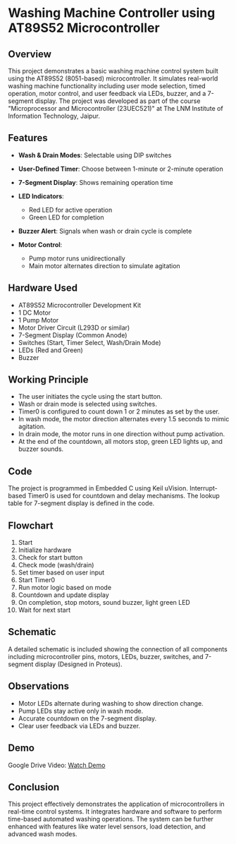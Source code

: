 # Washing Machine Controller using AT89S52 Microcontroller

## Overview

This project demonstrates a basic washing machine control system built using the AT89S52 (8051-based) microcontroller. It simulates real-world washing machine functionality including user mode selection, timed operation, motor control, and user feedback via LEDs, buzzer, and a 7-segment display. The project was developed as part of the course "Microprocessor and Microcontroller (23UEC521)" at The LNM Institute of Information Technology, Jaipur.

## Features

* **Wash & Drain Modes**: Selectable using DIP switches
* **User-Defined Timer**: Choose between 1-minute or 2-minute operation
* **7-Segment Display**: Shows remaining operation time
* **LED Indicators**:

  * Red LED for active operation
  * Green LED for completion
* **Buzzer Alert**: Signals when wash or drain cycle is complete
* **Motor Control**:

  * Pump motor runs unidirectionally
  * Main motor alternates direction to simulate agitation

## Hardware Used

* AT89S52 Microcontroller Development Kit
* 1 DC Motor
* 1 Pump Motor
* Motor Driver Circuit (L293D or similar)
* 7-Segment Display (Common Anode)
* Switches (Start, Timer Select, Wash/Drain Mode)
* LEDs (Red and Green)
* Buzzer

## Working Principle

* The user initiates the cycle using the start button.
* Wash or drain mode is selected using switches.
* Timer0 is configured to count down 1 or 2 minutes as set by the user.
* In wash mode, the motor direction alternates every 1.5 seconds to mimic agitation.
* In drain mode, the motor runs in one direction without pump activation.
* At the end of the countdown, all motors stop, green LED lights up, and buzzer sounds.

## Code

The project is programmed in Embedded C using Keil uVision. Interrupt-based Timer0 is used for countdown and delay mechanisms. The lookup table for 7-segment display is defined in the code.

## Flowchart

1. Start
2. Initialize hardware
3. Check for start button
4. Check mode (wash/drain)
5. Set timer based on user input
6. Start Timer0
7. Run motor logic based on mode
8. Countdown and update display
9. On completion, stop motors, sound buzzer, light green LED
10. Wait for next start

## Schematic

A detailed schematic is included showing the connection of all components including microcontroller pins, motors, LEDs, buzzer, switches, and 7-segment display (Designed in Proteus).

## Observations

* Motor LEDs alternate during washing to show direction change.
* Pump LEDs stay active only in wash mode.
* Accurate countdown on the 7-segment display.
* Clear user feedback via LEDs and buzzer.

## Demo

Google Drive Video: [Watch Demo](https://drive.google.com/drive/folders/1XF8qKyP70dnDR9mSEmPnZh9QJ4AQSphG?usp=sharing)

## Conclusion

This project effectively demonstrates the application of microcontrollers in real-time control systems. It integrates hardware and software to perform time-based automated washing operations. The system can be further enhanced with features like water level sensors, load detection, and advanced wash modes.
